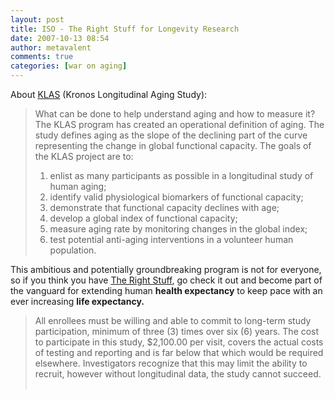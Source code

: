 ```yaml
---
layout: post
title: ISO - The Right Stuff for Longevity Research
date: 2007-10-13 08:54
author: metavalent
comments: true
categories: [war on aging]
---
```

About <a href="http://www.kronoslaboratory.com/KRONOS.WEB.LAB/Default.aspx?tabid=80">KLAS</a> (Kronos Longitudinal Aging Study):<blockquote>What can be done to help understand aging and how to measure it?  The KLAS program has created an operational definition of aging.  The study defines aging as the slope of the declining part of the curve representing the change in global functional capacity.  The goals of the KLAS project are to:<br />
<ol><li>enlist as many participants as possible in a longitudinal study of human aging;</li>
<li>identify valid physiological biomarkers of functional capacity;</li>
<li>demonstrate that functional capacity declines with age;</li>
<li>develop a global index of functional capacity;</li>
<li>measure aging rate by monitoring changes in the global index;</li>
<li>test potential anti-aging interventions in a volunteer human population.</li></ol></blockquote>This ambitious and potentially groundbreaking program is not for everyone, so if you think you have <a href="http://www.kronoslaboratory.com/KRONOS.WEB.LAB/Default.aspx?tabid=80">The Right Stuff</a>, go check it out and become part of the vanguard for extending human <strong>health expectancy</strong> to keep pace with an ever increasing <strong>life expectancy.</strong><blockquote>All enrollees must be willing and able to commit to long-term study participation, minimum of three (3) times over  six (6) years.  The cost to participate in this study, $2,100.00 per visit, covers the actual costs of testing and reporting and is far below that which would be required elsewhere.  Investigators recognize that this may limit the ability to recruit, however without longitudinal data, the study cannot succeed.<br /><br /></blockquote>
